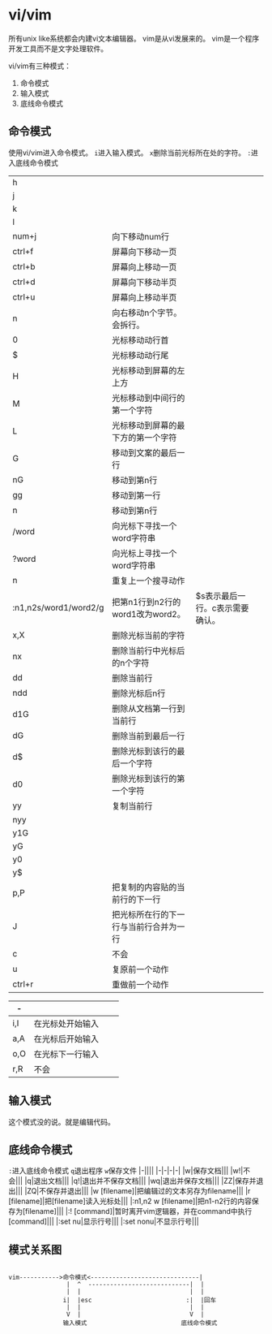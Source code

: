 # vi/vim

所有unix like系统都会内建vi文本编辑器。
vim是从vi发展来的。
vim是一个程序开发工具而不是文字处理软件。

vi/vim有三种模式：
1. 命令模式
2. 输入模式
3. 底线命令模式

## 命令模式

使用vi/vim进入命令模式。
`i`进入输入模式。
`x`删除当前光标所在处的字符。
`:`进入底线命令模式

|||||
|-|-|-|-|
|h||||
|j||||
|k||||
|l||||
|num+j|向下移动num行|||
|ctrl+f|屏幕向下移动一页|||
|ctrl+b|屏幕向上移动一页|||
|ctrl+d|屏幕向下移动半页|||
|ctrl+u|屏幕向上移动半页|||
|n<space>|向右移动n个字节。会拆行。|||
|0|光标移动动行首|||
|$|光标移动动行尾|||
|H|光标移动到屏幕的左上方|||
|M|光标移动到中间行的第一个字符|||
|L|光标移动到屏幕的最下方的第一个字符|||
|G|移动到文案的最后一行|||
|nG|移动到第n行|||
|gg|移动到第一行|||
|n<Enter>|移动到第n行|||
|/word|向光标下寻找一个word字符串|||
|?word|向光标上寻找一个word字符串|||
|n|重复上一个搜寻动作|||
|:n1,n2s/word1/word2/g|把第n1行到n2行的word1改为word2。|$s表示最后一行。c表示需要确认。||
|x,X|删除光标当前的字符|||
|nx|删除当前行中光标后的n个字符|||
|dd|删除当前行|||
|ndd|删除光标后n行|||
|d1G|删除从文档第一行到当前行|||
|dG|删除当前到最后一行|||
|d$|删除光标到该行的最后一个字符|||
|d0|删除光标到该行的第一个字符|||
|yy|复制当前行|||
|nyy||||
|y1G||||
|yG||||
|y0||||
|y$||||
|p,P|把复制的内容贴的当前行的下一行|||
|J|把光标所在行的下一行与当前行合并为一行|||
|c|不会|||
|u|复原前一个动作|||
|ctrl+r|重做前一个动作|||

|-||||
|-|-|-|-|
|i,I|在光标处开始输入|||
|a,A|在光标后开始输入|||
|o,O|在光标下一行输入|||
|r,R|不会|||

## 输入模式

这个模式没的说。就是编辑代码。

## 底线命令模式

`:`进入底线命令模式
`q`退出程序
`w`保存文件
|-||||
|-|-|-|-|
|w|保存文档|||
|w!|不会|||
|q|退出文档|||
|q!|退出并不保存文档|||
|wq|退出并保存文档|||
|ZZ|保存并退出|||
|ZQ|不保存并退出|||
|w [filename]|把编辑过的文本另存为filename|||
|r [filename]|把[filename]读入光标处|||
|:n1,n2 w [filename]|把n1-n2行的内容保存为[filename]|||
|:! [command]|暂时离开vim逻辑器，并在command中执行[command]|||
|:set nu|显示行号|||
|:set nonu|不显示行号|||

## 模式关系图
```

vim----------->命令模式<------------------------------|
                |  ^  ----------------------------|  |
                |  |                              |  |
               i|  |esc                          :|  |回车
                |  |                              |  |
                V  |                              V  |
               输入模式                          底线命令模式

```